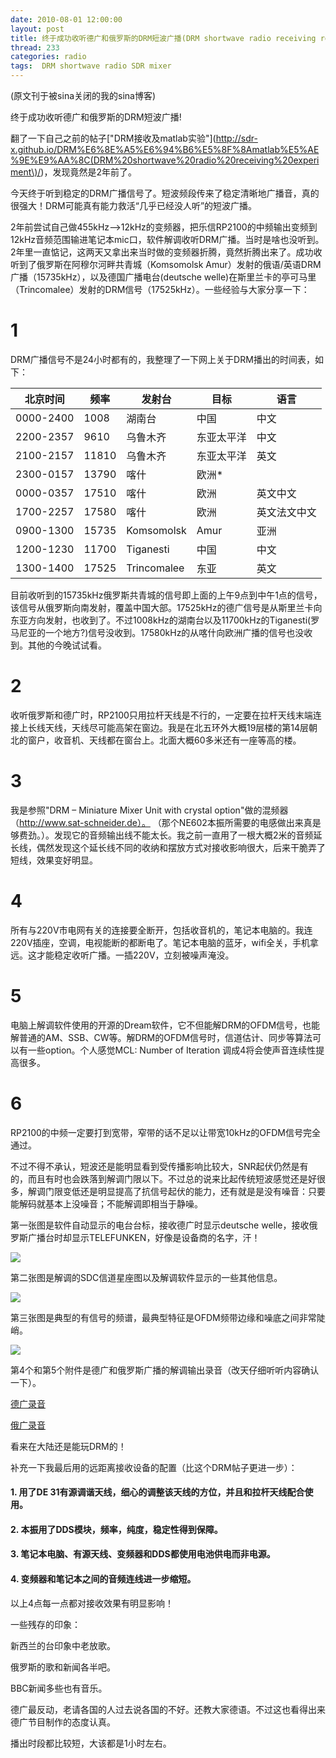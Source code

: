 ```yaml
---
date: 2010-08-01 12:00:00
layout: post
title: 终于成功收听德广和俄罗斯的DRM短波广播(DRM shortwave radio receiving result - deutsche welle and Russia)
thread: 233
categories: radio
tags:  DRM shortwave radio SDR mixer 
---
```


(原文刊于被sina关闭的我的sina博客)

终于成功收听德广和俄罗斯的DRM短波广播! 

翻了一下自己之前的帖子["DRM接收及matlab实验"](http://sdr-x.github.io/DRM%E6%8E%A5%E6%94%B6%E5%8F%8Amatlab%E5%AE%9E%E9%AA%8C(DRM%20shortwave%20radio%20receiving%20experiment\)/)，发现竟然是2年前了。 

今天终于听到稳定的DRM广播信号了。短波频段传来了稳定清晰地广播音，真的很强大！DRM可能真有能力救活“几乎已经没人听”的短波广播。 

2年前尝试自己做455kHz-->12kHz的变频器，把乐信RP2100的中频输出变频到12kHz音频范围输进笔记本mic口，软件解调收听DRM广播。当时是啥也没听到。2年里一直惦记，这两天又拿出来当时做的变频器折腾，竟然折腾出来了。成功收听到了俄罗斯在阿穆尔河畔共青城（Komsomolsk Amur）发射的俄语/英语DRM广播（15735kHz），以及德国广播电台(deutsche welle)在斯里兰卡的亭可马里（Trincomalee）发射的DRM信号（17525kHz）。一些经验与大家分享一下： 

# 1
DRM广播信号不是24小时都有的，我整理了一下网上关于DRM播出的时间表，如下： 

北京时间|频率|发射台|目标|语言 
--------|----|------|----|----
0000-2400|1008|湖南台|中国|中文
2200-2357|9610|乌鲁木齐|东亚太平洋|中文 
2100-2157|11810|乌鲁木齐|东亚太平洋|英文 
2300-0157|13790|喀什|欧洲*
0000-0357|17510|喀什|欧洲|英文中文 
1700-2257|17580|喀什|欧洲|英文法文中文 
0900-1300|15735|Komsomolsk|Amur|亚洲|俄语英语 
1200-1230|11700|Tiganesti|中国|中文 
1300-1400|17525|Trincomalee|东亚|英文 

目前收听到的15735kHz俄罗斯共青城的信号即上面的上午9点到中午1点的信号，该信号从俄罗斯向南发射，覆盖中国大部。17525kHz的德广信号是从斯里兰卡向东亚方向发射，也收到了。不过1008kHz的湖南台以及11700kHz的Tiganesti(罗马尼亚的一个地方?)信号没收到。17580kHz的从喀什向欧洲广播的信号也没收到。其他的今晚试试看。 

# 2

收听俄罗斯和德广时，RP2100只用拉杆天线是不行的，一定要在拉杆天线末端连接上长线天线，天线尽可能高架在窗边。我是在北五环外大概19层楼的第14层朝北的窗户，收音机、天线都在窗台上。北面大概60多米还有一座等高的楼。 
  
# 3

我是参照"DRM – Miniature Mixer Unit with crystal option"做的混频器（http://www.sat-schneider.de）。 （那个NE602本振所需要的电感做出来真是够费劲。）。发现它的音频输出线不能太长。我之前一直用了一根大概2米的音频延长线，偶然发现这个延长线不同的收纳和摆放方式对接收影响很大，后来干脆弄了短线，效果变好明显。 
  
# 4

所有与220V市电网有关的连接要全断开，包括收音机的，笔记本电脑的。我连220V插座，空调，电视能断的都断电了。笔记本电脑的蓝牙，wifi全关，手机拿远。这才能稳定收听广播。一插220V，立刻被噪声淹没。 
  
# 5

电脑上解调软件使用的开源的Dream软件，它不但能解DRM的OFDM信号，也能解普通的AM、SSB、CW等。解DRM的OFDM信号时，信道估计、同步等算法可以有一些option。个人感觉MCL: Number of Iteration 调成4将会使声音连续性提高很多。 
  
# 6

RP2100的中频一定要打到宽带，窄带的话不足以让带宽10kHz的OFDM信号完全通过。 
  
不过不得不承认，短波还是能明显看到受传播影响比较大，SNR起伏仍然是有的，而且有时也会跌落到解调门限以下。不过总的说来比起传统短波感觉还是好很多，解调门限变低还是明显提高了抗信号起伏的能力，还有就是是没有噪音：只要能解码就基本上没噪音；不能解调即相当于静噪。 
  
第一张图是软件自动显示的电台台标，接收德广时显示deutsche welle，接收俄罗斯广播台时却显示TELEFUNKEN，好像是设备商的名字，汗！ 

![](../media/drm1.jpg)

第二张图是解调的SDC信道星座图以及解调软件显示的一些其他信息。 

![](../media/drm2.jpg)

第三张图是典型的有信号的频谱，最典型特征是OFDM频带边缘和噪底之间非常陡峭。 

![](../media/drm3.jpg)

第4个和第5个附件是德广和俄罗斯广播的解调输出录音（改天仔细听听内容确认一下）。 

[德广录音](../media/drm1.wav)

[俄广录音](../media/drm2.wav)
  
看来在大陆还是能玩DRM的！

补充一下我最后用的远距离接收设备的配置（比这个DRM帖子更进一步）： 

#### 1. 用了DE 31有源调谐天线，细心的调整该天线的方位，并且和拉杆天线配合使用。 

#### 2. 本振用了DDS模块，频率，纯度，稳定性得到保障。 

#### 3. 笔记本电脑、有源天线、变频器和DDS都使用电池供电而非电源。 

#### 4. 变频器和笔记本之间的音频连线进一步缩短。 

以上4点每一点都对接收效果有明显影响！ 
  
一些残存的印象： 

新西兰的台印象中老放歌。 

俄罗斯的歌和新闻各半吧。 

BBC新闻多些也有音乐。 

德广最反动，老请各国的人过去说各国的不好。还教大家德语。不过这也看得出来德广节目制作的态度认真。 

播出时段都比较短，大该都是1小时左右。 
